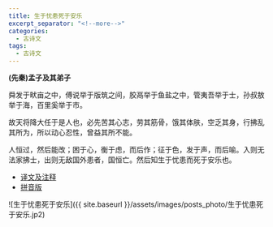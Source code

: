 ```yaml
---
title: 生于忧患死于安乐
excerpt_separator: "<!--more-->"
categories:
  - 古诗文
tags:
  - 古诗文
---
```


**(先秦)孟子及其弟子**

舜发于畎亩之中，傅说举于版筑之间，胶鬲举于鱼盐之中，管夷吾举于士，孙叔敖举于海，百里奚举于市。
<!--more-->

故天将降大任于是人也，必先苦其心志，劳其筋骨，饿其体肤，空乏其身，行拂乱其所为，所以动心忍性，曾益其所不能。

人恒过，然后能改；困于心，衡于虑，而后作；征于色，发于声，而后喻。入则无法家拂士，出则无敌国外患者，国恒亡。然后知生于忧患而死于安乐也。

* [译文及注释](https://so.gushiwen.cn/shiwenv_ff66d475ee44.aspx)
* [拼音版](https://www.shicile.com/detail/8110298307373)

![生于忧患死于安乐]({{ site.baseurl }}/assets/images/posts_photo/生于忧患死于安乐.jp2)
